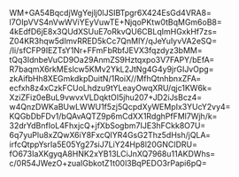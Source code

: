 WM+GA54BqcdjWgYejlj0lJSIBTpgr6X424EsGd4VRA8=
l7OIpVVS4nVwWViYEyVuwTE+NjqoPKtw0tBqMGm6oB8=
4kEdfD6jE8x3QUdXSUuE7oRkvQU6CBLqImHGxkHf7zs=
Z04KR3hqw5dImvRRED5kCc7QnMlY/qJeYuIyvVA2eSQ=
/Ii/sfCFP9IEZTsY1Nr+FFmFbRbfJEVX3fqzdyz3bMM=
tQq3IdnbeVuCD9Oa29AnmZS9Hztqxpo3V7FAPY/bEfA=
R7baqmX6rkMEslcw5KMv2YkL2JtNg4G4y9jrGIJvOpg=
zkAifbHh8XEGmkdkpDuitN/1RoiX//MfhQtnhbnxZFA=
ecfxh8z4xCzkFCUoLhdzu9tYLeayOwqXRU/qjc1KW6k=
XziZFiz0eBuL9vwvxVLDqktOI5jhu207+JD2iJsBcz4=
w4QnzDWKaBUwLWWU1f5zj5QcpdXyWEMpIx3YUcY2vy4=
KQGbDbFDv1/bQAvAQTZ9p6mCdXX1RdghPfFMl7Wjh/k=
32drYdBnfIoL4FhxjcQ+jfXbSogbm7IJE3hFCkk8O7U=
6q7yuPlu8xZQwX6iY8FxcQIYR4GsG2Thz5dHsh/jQLA=
irfcQtppYsrIa5E05Yg27siJ7LiY24Hp8l20GNCIDRU=
fO673IaXKgyqA8HNK2xYB13LCiJnXQ7968u11AKDWhs=
c/0R54JWezO+zuaIGbkotZ1t00l3BqPEDO3rPapi6pQ=
